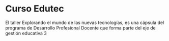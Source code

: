 # Curso Edutec
El taller Explorando el mundo de las nuevas tecnologías, es una cápsula del programa de Desarrollo Profesional Docente que forma parte del eje de gestión educativa 3

